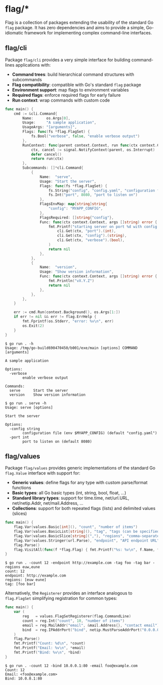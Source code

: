 # flag/*

Flag is a collection of packages extending the usability of the standard Go `flag` package. It has zero dependencies and aims to provide a simple, Go-idiomatic framework for implementing complex command-line interfaces.

## flag/cli

Package `flag/cli` provides a very simple interface for building command-lines applications with:

- **Command trees**: build hierarchical command structures with subcommands
- **Flag compatibility**: compatible with Go's standard `flag` package
- **Environment support**: map flags to environment variables
- **Required flags**: enforce required flags for early failure
- **Run context**: wrap commands with custom code

```go
func main() {
	cmd := &cli.Command{
		Name:      os.Args[0],
		Usage:     "A sample application",
		UsageArgs: "[arguments]",
		Flags: func(fs *flag.FlagSet) {
			fs.Bool("verbose", false, "enable verbose output")
		},
		RunContext: func(parent context.Context, run func(ctx context.Context) error) error {
			ctx, cancel := signal.NotifyContext(parent, os.Interrupt)
			defer cancel()
			return run(ctx)
		},
		Subcommands: []*cli.Command{
			{
				Name:  "serve",
				Usage: "Start the server",
				Flags: func(fs *flag.FlagSet) {
					fs.String("config", "config.yaml", "configuration file (env $MYAPP_CONFIG)")
					fs.Int("port", 8080, "port to listen on")
				},
				FlagsEnvMap: map[string]string{
					"config": "MYAPP_CONFIG",
				},
				FlagsRequired: []string{"config"},
				Func: func(ctx context.Context, args []string) error {
					fmt.Printf("starting server on port %d with config %s (verbose: %v)\n",
						cli.Get(ctx, "port").(int),
						cli.Get(ctx, "config").(string),
						cli.Get(ctx, "verbose").(bool),
					)
					return nil
				},
			},
			{
				Name:  "version",
				Usage: "Show version information",
				Func: func(ctx context.Context, args []string) error {
					fmt.Println("vX.Y.Z")
					return nil
				},
			},
		},
	}

	err := cmd.Run(context.Background(), os.Args[1:])
	if err != nil && err != flag.ErrHelp {
		fmt.Fprintf(os.Stderr, "error: %v\n", err)
		os.Exit(2)
	}
}
```
```
$ go run . -h
Usage: /tmp/go-build690470450/b001/exe/main [options] COMMAND [arguments]

A sample application

Options:
  -verbose
    	enable verbose output

Commands:
  serve      Start the server
  version    Show version information
```
```
$ go run . serve -h
Usage: serve [options]

Start the server

Options:
  -config string
    	configuration file (env $MYAPP_CONFIG) (default "config.yaml")
  -port int
    	port to listen on (default 8080)
```

## flag/values

Package `flag/values` provides generic implementations of the standard Go `flag.Value` interface with support for:

- **Generic values**: define flags for any type with custom parse/format functions
- **Basic types**: all Go basic types (int, string, bool, float, ...)
- **Standard library types**: support for time.time, net/url.URL, net/netip.Addr, net/mail.Address, ...
- **Collections**: support for both repeated flags (lists) and delimited values (slices)

```go
func main() {
	flag.Var(values.Basic[int](), "count", "number of items")
	flag.Var(values.BasicList[string](), "tag", "tags (can be specified multiple times)")
	flag.Var(values.BasicSlice[string](","), "regions", "comma-separated list of regions")
	flag.Var(values.Stringer(url.Parse), "endpoint", "API endpoint URL")
	flag.Parse()
	flag.VisitAll(func(f *flag.Flag) { fmt.Printf("%s: %v\n", f.Name, f.Value.(flag.Getter).Get()) })
}
```
```
$ go run . -count 12 -endpoint http://example.com -tag foo -tag bar -regions euw,eune
count: 12
endpoint: http://example.com
regions: [euw eune]
tag: [foo bar]
```

Alternatively, the `Registerer` provides an interface analogous to `flag.FlagSet` simplifying registration for common types:

```go
func main() {
	var (
		reg   = values.FlagSetRegisterer(flag.CommandLine)
		count = reg.Int("count", 10, "number of items")
		email = reg.MailAddr("email", &mail.Address{}, "contact email")
		bind  = reg.IPAddrPort("bind", netip.MustParseAddrPort("0.0.0.0:8080"), "binding address")
	)
	flag.Parse()
	fmt.Printf("Count: %d\n", *count)
	fmt.Printf("Email: %v\n", *email)
	fmt.Printf("Bind: %v\n", *bind)
}
```
```
$ go run . -count 12 -bind 10.0.0.1:80 -email foo@example.com
Count: 12
Email: <foo@example.com>
Bind: 10.0.0.1:80
```
